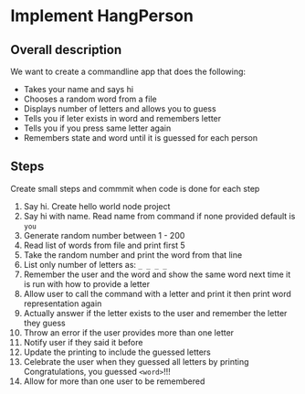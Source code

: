 # Implement HangPerson

## Overall description

We want to create a commandline app that does the following:

- Takes your name and says hi
- Chooses a random word from a file
- Displays number of letters and allows you to guess
- Tells you if leter exists in word and remembers letter
- Tells you if you press same letter again
- Remembers state and word until it is guessed for each person

## Steps

Create small steps and commmit when code is done for each step

1. Say hi. Create hello world node project
2. Say hi with name. Read name from command if none provided default is `you`
3. Generate random number between 1 - 200
4. Read list of words from file and print first 5
5. Take the random number and print the word from that line
6. List only number of letters as: `_ _ _ _`
7. Remember the user and the word and show the same word next time it is run with how to provide a letter
8. Allow user to call the command with a letter and print it then print word representation again
9. Actually answer if the letter exists to the user and remember the letter they guess
10. Throw an error if the user provides more than one letter
11. Notify user if they said it before
12. Update the printing to include the guessed letters
13. Celebrate the user when they guessed all letters by printing Congratulations, you guessed `<word>`!!!
14. Allow for more than one user to be remembered
